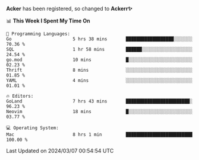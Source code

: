**Acker** has been registered, so changed to **Ackerr✨**

<!--START_SECTION:waka-->
📊 **This Week I Spent My Time On** 

```text
💬 Programming Languages: 
Go                       5 hrs 38 mins       ██████████████████░░░░░░░   70.36 % 
SQL                      1 hr 58 mins        ██████░░░░░░░░░░░░░░░░░░░   24.54 % 
go.mod                   10 mins             █░░░░░░░░░░░░░░░░░░░░░░░░   02.23 % 
Thrift                   8 mins              ░░░░░░░░░░░░░░░░░░░░░░░░░   01.85 % 
YAML                     4 mins              ░░░░░░░░░░░░░░░░░░░░░░░░░   01.01 % 

🔥 Editors: 
GoLand                   7 hrs 43 mins       ████████████████████████░   96.23 % 
Neovim                   18 mins             █░░░░░░░░░░░░░░░░░░░░░░░░   03.77 % 

💻 Operating System: 
Mac                      8 hrs 1 min         █████████████████████████   100.00 % 
```


 Last Updated on 2024/03/07 00:54:54 UTC
<!--END_SECTION:waka-->
